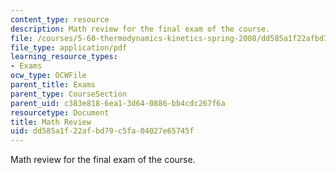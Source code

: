 ```yaml
---
content_type: resource
description: Math review for the final exam of the course.
file: /courses/5-60-thermodynamics-kinetics-spring-2008/dd585a1f22afbd79c5fa04027e65745f_final_exam_math.pdf
file_type: application/pdf
learning_resource_types:
- Exams
ocw_type: OCWFile
parent_title: Exams
parent_type: CourseSection
parent_uid: c383e818-6ea1-3d64-0886-bb4cdc267f6a
resourcetype: Document
title: Math Review
uid: dd585a1f-22af-bd79-c5fa-04027e65745f
---
```

Math review for the final exam of the course.

